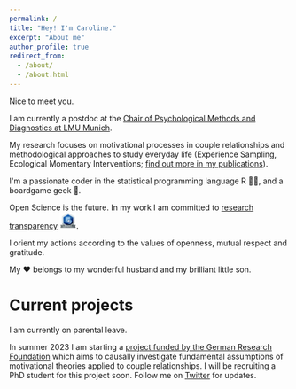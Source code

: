 ```yaml
---
permalink: /
title: "Hey! I'm Caroline."
excerpt: "About me"
author_profile: true
redirect_from: 
  - /about/
  - /about.html
---
```



Nice to meet you. 

I am currently a postdoc at the [Chair of Psychological Methods and Diagnostics at LMU Munich](https://www.psy.lmu.de/pm/personen/lehrstuhlmitarbeiter/zygar/index.html).

My research focuses on motivational processes in couple relationships and methodological approaches to study everyday life (Experience Sampling, Ecological Momentary Interventions; [find out more in my publications](https://psycaroly.github.io/publications/)).

I'm a passionate coder in the statistical programming language R 👩‍💻, and a boardgame geek 🎲.

Open Science is the future. In my work I am committed to [research transparency](http://www.researchtransparency.org) <img src="https://github.com/psycaroly/psycaroly.github.io/blob/master/images/rt_logo_small.png?raw=true" width="30" height="30">.

I orient my actions according to the values of openness, mutual respect and gratitude.

My ❤️ belongs to my wonderful husband and my brilliant little son.

Current projects
======

I am currently on parental leave. 

In summer 2023 I am starting a [project funded by the German Research Foundation](https://gepris.dfg.de/gepris/projekt/497443642?language=en) which aims to causally investigate fundamental assumptions of motivational theories applied to couple relationships. I will be recruiting a PhD student for this project soon. Follow me on [Twitter](https://twitter.com/psycaroly) for updates.
